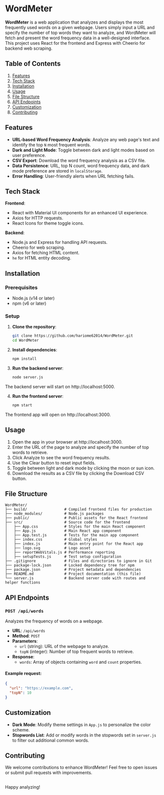 # WordMeter

**WordMeter** is a web application that analyzes and displays the most frequently used words on a given webpage. Users simply input a URL and specify the number of top words they want to analyze, and WordMeter will fetch and present the word frequency data in a well-designed interface. This project uses React for the frontend and Express with Cheerio for backend web scraping.

## Table of Contents
1. [Features](#features)
2. [Tech Stack](#tech-stack)
3. [Installation](#installation)
4. [Usage](#usage)
5. [File Structure](#file-structure)
6. [API Endpoints](#api-endpoints)
7. [Customization](#customization)
8. [Contributing](#contributing)


## Features

- **URL-based Word Frequency Analysis**: Analyze any web page's text and identify the top `N` most frequent words.
- **Dark and Light Mode**: Toggle between dark and light modes based on user preference.
- **CSV Export**: Download the word frequency analysis as a CSV file.
- **Data Persistence**: URL, top N count, word frequency data, and dark mode preference are stored in `localStorage`.
- **Error Handling**: User-friendly alerts when URL fetching fails.

## Tech Stack

**Frontend**:
- React with Material UI components for an enhanced UI experience.
- Axios for HTTP requests.
- React Icons for theme toggle icons.

**Backend**:
- Node.js and Express for handling API requests.
- Cheerio for web scraping.
- Axios for fetching HTML content.
- `he` for HTML entity decoding.

## Installation

### Prerequisites
- Node.js (v14 or later)
- npm (v6 or later)

### Setup

1. **Clone the repository**:
   ```bash
   git clone https://github.com/hariome62014/WordMeter.git
   cd WordMeter
2. **Install dependencies**:
   ```bash
   npm install
3. **Run the backend server**:
   ```bash
   node server.js
The backend server will start on http://localhost:5000.

4. **Run the frontend server**:
   ```bash
   npm start

The frontend app will open on http://localhost:3000.

## Usage
1. Open the app in your browser at http://localhost:3000.
2. Enter the URL of the page to analyze and specify the number of top words to retrieve.
3. Click Analyze to see the word frequency results.
4. Use the Clear button to reset input fields.
5. Toggle between light and dark mode by clicking the moon or sun icon.
6. Download the results as a CSV file by clicking the Download CSV button.

## File Structure
```plaintext
WordMeter/
├── build/                 # Compiled frontend files for production
├── node_modules/          # Node.js packages
├── public/                # Public assets for the React frontend
├── src/                   # Source code for the frontend
│   ├── App.css            # Styles for the main React component
│   ├── App.js             # Main React app component
│   ├── App.test.js        # Tests for the main app component
│   ├── index.css          # Global styles
│   ├── index.js           # Main entry point for the React app
│   ├── logo.svg           # Logo asset
│   ├── reportWebVitals.js # Performance reporting
│   ├── setupTests.js      # Test setup configuration
├── .gitignore             # Files and directories to ignore in Git
├── package-lock.json      # Locked dependency tree for npm
├── package.json           # Project metadata and dependencies
├── README.md              # Project documentation (this file)
└── server.js              # Backend server code with routes and helper functions
```

## API Endpoints

### `POST /api/words`

Analyzes the frequency of words on a webpage.

- **URL**: `/api/words`
- **Method**: `POST`
- **Parameters**:
  - `url` (string): URL of the webpage to analyze.
  - `topN` (integer): Number of top frequent words to retrieve.
- **Response**:
  - `words`: Array of objects containing `word` and `count` properties.

#### Example request:

```json
{
  "url": "https://example.com",
  "topN": 10
}
```

## Customization

- **Dark Mode**: Modify theme settings in `App.js` to personalize the color scheme.
- **Stopwords List**: Add or modify words in the stopwords set in `server.js` to filter out additional common words.

## Contributing

We welcome contributions to enhance WordMeter! Feel free to open issues or submit pull requests with improvements.

## 

Happy analyzing!

 
